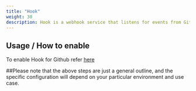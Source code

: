 ```yaml
---
title: "Hook"
weight: 30
description: Hook is a webhook service that listens for events from Github, Gerrit, and other sources, and then triggers actions in response to those events. It is commonly used to automate tasks such as building and deploying code, running tests, and managing pull requests.
---
```

## Usage / How to enable 

To enable Hook for Github refer <a href="https://docs.prow.k8s.io/docs/getting-started-deploy/#add-the-webhook-to-github" rel="nofollow">here</a>

##Please note that the above steps are just a general outline, and the specific configuration will depend on your particular environment and use case.
